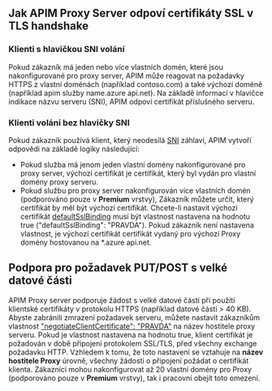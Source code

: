 ## <a name="how-apim-proxy-server-responds-with-ssl-certificates-in-the-tls-handshake"></a>Jak APIM Proxy Server odpoví certifikáty SSL v TLS handshake

### <a name="clients-calling-with-sni-header"></a>Klienti s hlavičkou SNI volání
Pokud zákazník má jeden nebo více vlastních domén, které jsou nakonfigurované pro proxy server, APIM může reagovat na požadavky HTTPS z vlastní doménách (například contoso.com) a také výchozí doméně (například apim služby name.azure api.net). Na základě informací v hlavičce indikace názvu serveru (SNI), APIM odpoví certifikát příslušného serveru.

### <a name="clients-calling-without-sni-header"></a>Klienti volání bez hlavičky SNI
Pokud zákazník používá klient, který neodesílá [SNI](https://tools.ietf.org/html/rfc6066#section-3) záhlaví, APIM vytvoří odpovědi na základě logiky následující:

* Pokud služba má jenom jeden vlastní domény nakonfigurované pro proxy server, výchozí certifikát je certifikát, který byl vydán pro vlastní domény proxy serveru.
* Pokud službu pro proxy server nakonfigurován více vlastních domén (podporováno pouze v **Premium** vrstvy), Zákazník můžete určit, který certifikát by měl být výchozí certifikát. Chcete-li nastavit výchozí certifikát [defaultSslBinding](https://docs.microsoft.com/rest/api/apimanagement/apimanagementservice/createorupdate#hostnameconfiguration) musí být vlastnost nastavena na hodnotu true ("defaultSslBinding": "PRAVDA"). Pokud zákazník není nastavena vlastnost, je výchozí certifikát certifikát vydaný pro výchozí Proxy domény hostovanou na *.azure api.net.

## <a name="support-for-putpost-request-with-large-payload"></a>Podpora pro požadavek PUT/POST s velké datové části

APIM Proxy server podporuje žádost s velké datové části při použití klientské certifikáty v protokolu HTTPS (například datové části > 40 KB). Abyste zabránili zmrazení požadavek serveru, můžete nastavit zákazníkům vlastnost ["negotiateClientCertificate": "PRAVDA"](https://docs.microsoft.com/rest/api/apimanagement/ApiManagementService/CreateOrUpdate#hostnameconfiguration) na název hostitele proxy serveru. Pokud je vlastnost nastavena na hodnotu true, klient certifikát je požadován v době připojení protokolem SSL/TLS, před všechny exchange požadavku HTTP. Vzhledem k tomu, že toto nastavení se vztahuje na **název hostitele Proxy** úrovně, všechny žádosti o připojení požádat o certifikát klienta. Zákazníci mohou nakonfigurovat až 20 vlastní domény pro Proxy (podporováno pouze v **Premium** vrstvy), tak i pracovní obejít toto omezení.

